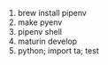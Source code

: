 1. brew install pipenv
2. make pyenv
3. pipenv shell
4. maturin develop
5. python; import ta; test

